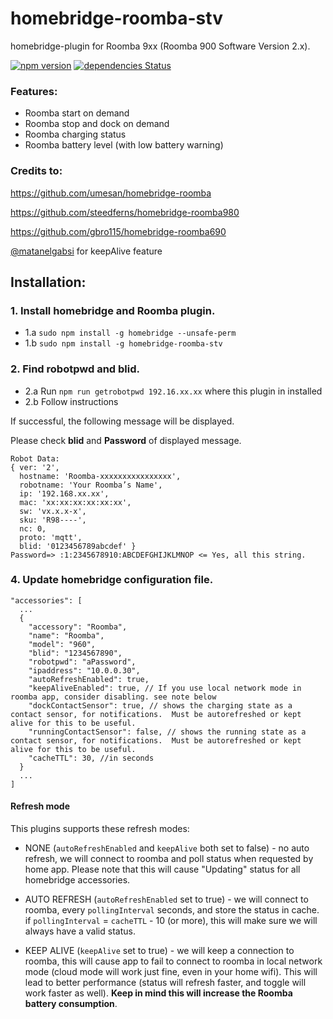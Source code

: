# homebridge-roomba-stv
homebridge-plugin for Roomba 9xx (Roomba 900 Software Version 2.x).

[![npm version](https://badge.fury.io/js/homebridge-roomba-stv.svg)](https://badge.fury.io/js/homebridge-roomba-stv)
[![dependencies Status](https://david-dm.org/esteban-mallen/homebridge-roomba-stv/status.svg)](https://david-dm.org/esteban-mallen/homebridge-roomba-stv)

### Features:
- Roomba start on demand
- Roomba stop and dock on demand
- Roomba charging status
- Roomba battery level (with low battery warning)

### Credits to:

https://github.com/umesan/homebridge-roomba

https://github.com/steedferns/homebridge-roomba980

https://github.com/gbro115/homebridge-roomba690

 [@matanelgabsi](https://github.com/matanelgabsi) for keepAlive feature

## Installation:

### 1. Install homebridge and Roomba plugin.
- 1.a `sudo npm install -g homebridge --unsafe-perm`
- 1.b `sudo npm install -g homebridge-roomba-stv`

### 2. Find robotpwd and blid.
- 2.a Run `npm run getrobotpwd 192.16.xx.xx` where this plugin in installed
- 2.b Follow instructions

If successful, the following message will be displayed.

Please check **blid** and **Password** of displayed message.

```
Robot Data:
{ ver: '2',
  hostname: 'Roomba-xxxxxxxxxxxxxxxx',
  robotname: 'Your Roomba’s Name',
  ip: '192.168.xx.xx',
  mac: 'xx:xx:xx:xx:xx:xx',
  sw: 'vx.x.x-x',
  sku: 'R98----',
  nc: 0,
  proto: 'mqtt',
  blid: '0123456789abcdef' }
Password=> :1:2345678910:ABCDEFGHIJKLMNOP <= Yes, all this string.
```

### 4. Update homebridge configuration file.
```json5
"accessories": [
  ...
  {
    "accessory": "Roomba",
    "name": "Roomba",
    "model": "960",
    "blid": "1234567890",
    "robotpwd": "aPassword",
    "ipaddress": "10.0.0.30",
    "autoRefreshEnabled": true,
    "keepAliveEnabled": true, // If you use local network mode in roomba app, consider disabling. see note below
    "dockContactSensor": true, // shows the charging state as a contact sensor, for notifications.  Must be autorefreshed or kept alive for this to be useful.
    "runningContactSensor": false, // shows the running state as a contact sensor, for notifications.  Must be autorefreshed or kept alive for this to be useful.
    "cacheTTL": 30, //in seconds
  }
  ...
]
```

#### Refresh mode
This plugins supports these refresh modes:
- NONE (`autoRefreshEnabled` and `keepAlive` both set to false) - no auto refresh, we will connect to roomba and poll status when requested by home app. Please note that this will cause "Updating" status for all homebridge accessories.

- AUTO REFRESH (`autoRefreshEnabled` set to true) - we will connect to roomba, every `pollingInterval` seconds, and store the status in cache. if `pollingInterval` = `cacheTTL` - 10 (or more), this will make sure we will always have a valid status.

- KEEP ALIVE (`keepAlive` set to true) - we will keep a connection to roomba, this will cause app to fail to connect to roomba in local network mode (cloud mode will work just fine, even in your home wifi). This will lead to better performance (status will refresh faster, and toggle will work faster as well). **Keep in mind this will increase the Roomba battery consumption**.
